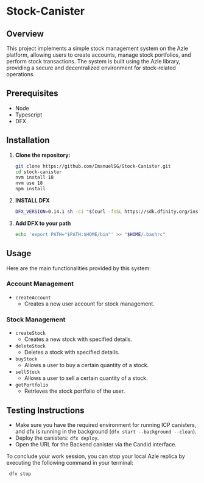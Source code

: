 # Stock-Canister

## Overview
This project implements a simple stock management system on the Azle platform, allowing users to create accounts, manage stock portfolios, and perform stock transactions. The system is built using the Azle library, providing a secure and decentralized environment for stock-related operations.

## Prerequisites
- Node
- Typescript
- DFX

## Installation

1. **Clone the repository:**
    ```bash
    git clone https://github.com/ImanuelSG/Stock-Canister.git
    cd stock-canister
    nvm install 18
    nvm use 18
    npm install
    ```
2. **INSTALL DFX**
    ```bash
    DFX_VERSION=0.14.1 sh -ci "$(curl -fsSL https://sdk.dfinity.org/install.sh)"
    ```
3. **Add DFX to your path**
    ```bash
    echo 'export PATH="$PATH:$HOME/bin"' >> "$HOME/.bashrc"
    ```

## Usage

Here are the main functionalities provided by this system:

### Account Management

- `createAccount`
  - Creates a new user account for stock management.

### Stock Management

- `createStock`
  - Creates a new stock with specified details.
- `deleteStock`
  - Deletes a stock with specified details.
- `buyStock`
  - Allows a user to buy a certain quantity of a stock.
- `sellStock`
  - Allows a user to sell a certain quantity of a stock.
- `getPortfolio`
  - Retrieves the stock portfolio of the user.

## Testing Instructions 

- Make sure you have the required environment for running ICP canisters, and dfx is running in the background (`dfx start --background --clean`).
- Deploy the canisters: `dfx deploy`.
- Open the URL for the Backend canister via the Candid interface.

To conclude your work session, you can stop your local Azle replica by executing the following command in your terminal:
  ```bash
   dfx stop
